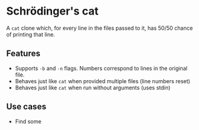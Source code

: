 # Schrödinger's cat

A `cat` clone which, for every line in the files passed to it, has 50/50 chance
of printing that line.

## Features

* Supports `-b` and `-n` flags. Numbers correspond to lines in the original file.
* Behaves just like `cat` when provided multiple files (line numbers reset)
* Behaves just like `cat` when run without arguments (uses stdin)

## Use cases
* Find some
